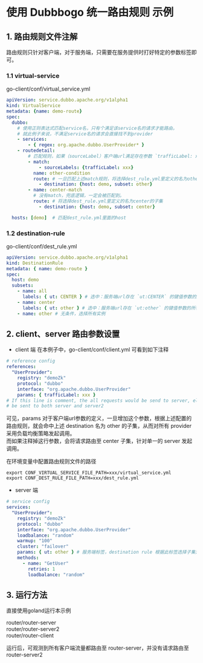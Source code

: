 # 使用 Dubbbogo 统一路由规则 示例

## 1. 路由规则文件注解

路由规则只针对客户端，对于服务端，只需要在服务提供时打好特定的参数标签即可。

### 1.1 virtual-service
go-client/conf/virtual_service.yml

```yaml
apiVersion: service.dubbo.apache.org/v1alpha1
kind: VirtualService
metadata: {name: demo-route}
spec:
  dubbo:
    # 使用正则表达式匹配service名，只有个满足该service名的请求才能路由。
    # 就此例子来说，不满足service名的请求会直接找不到provider
    - services:
        - { regex: org.apache.dubbo.UserProvider* }
    - routedetail:
        # 匹配规则，如果（sourceLabel）客户端url满足存在参数 `trafficLabel: xxx` 的才能匹配成功
        - match:
            - sourceLabels: {trafficLabel: xxx}
          name: other-condition
          route: # 一旦匹配上述match规则，将选择dest_rule.yml里定义的名为other的子集
            - destination: {host: demo, subset: other}
        - name: center-match
          # 没有match，兜底逻辑，一定会被匹配到。
          route: # 将选择dest_rule.yml里定义的名为center的子集
            - destination: {host: demo, subset: center}

  hosts: [demo]  # 匹配dest_rule.yml里面的host

```

### 1.2 destination-rule
go-client/conf/dest_rule.yml

```yaml
apiVersion: service.dubbo.apache.org/v1alpha1
kind: DestinationRule
metadata: { name: demo-route }
spec:
  host: demo
  subsets:
    - name: all
      labels: { ut: CENTER } # 选中：服务端url存在 `ut:CENTER` 的键值参数的所有实例作为子集
    - name: center
      labels: { ut: other } # 选中：服务端url存在 `ut:other` 的键值参数的所有实例作为子集
    - name: other # 无条件，选择所有实例
```

## 2. client、server 路由参数设置
- client 端
在本例子中，go-client/conf/client.yml 可看到如下注释
```yaml
# reference config
references:
  "UserProvider":
    registry: "demoZk"
    protocol: "dubbo"
    interface: "org.apache.dubbo.UserProvider"
    params: { trafficLabel: xxx }
# If this line is comment, the all requests would be send to server, else the request would
# be sent to both server and server2
```
可见，params 对于客户端url参数的定义，一旦增加这个参数，根据上述配置的路由规则，就会命中上述 destination 名为 other 的子集，从而对所有 provider 采用负载均衡策略发起调用。\
而如果注释掉这行参数，会将请求路由至 center 子集，针对单一的 server 发起调用。

在环境变量中配置路由规则文件的路径

```shell
export CONF_VIRTUAL_SERVICE_FILE_PATH=xxx/virtual_service.yml
export CONF_DEST_RULE_FILE_PATH=xxx/dest_rule.yml
```

- server 端
```yaml
# service config
services:
  "UserProvider":
    registry: "demoZk"
    protocol: "dubbo"
    interface: "org.apache.dubbo.UserProvider"
    loadbalance: "random"
    warmup: "100"
    cluster: "failover"
    params: { ut: other } # 服务端标签，destination rule 根据此标签选择子集对应的所有实例
    methods:
      - name: "GetUser"
        retries: 1
        loadbalance: "random"
```

## 3. 运行方法

直接使用goland运行本示例

router/router-server\
router/router-server2\
router/router-client


运行后，可观测到所有客户端流量都路由至 router-server，并没有请求路由至 router-server2

